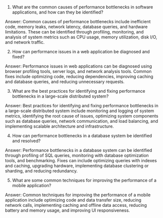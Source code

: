 

1. What are the common causes of performance bottlenecks in software applications, and how can they be identified?

Answer: Common causes of performance bottlenecks include inefficient code, memory leaks, network latency, database queries, and hardware limitations. These can be identified through profiling, monitoring, and analysis of system metrics such as CPU usage, memory utilization, disk I/O, and network traffic.

2. How can performance issues in a web application be diagnosed and fixed?

Answer: Performance issues in web applications can be diagnosed using browser profiling tools, server logs, and network analysis tools. Common fixes include optimizing code, reducing dependencies, improving caching and database queries, and reducing unnecessary requests.

3. What are the best practices for identifying and fixing performance bottlenecks in a large-scale distributed system?

Answer: Best practices for identifying and fixing performance bottlenecks in a large-scale distributed system include monitoring and logging of system metrics, identifying the root cause of issues, optimizing system components such as database queries, network communication, and load balancing, and implementing scalable architecture and infrastructure.

4. How can performance bottlenecks in a database system be identified and resolved?

Answer: Performance bottlenecks in a database system can be identified through profiling of SQL queries, monitoring with database optimization tools, and benchmarking. Fixes can include optimizing queries with indexes and caching, upgrading hardware, implementing database clustering or sharding, and reducing redundancy.

5. What are some common techniques for improving the performance of a mobile application?

Answer: Common techniques for improving the performance of a mobile application include optimizing code and data transfer size, reducing network calls, implementing caching and offline data access, reducing battery and memory usage, and improving UI responsiveness.